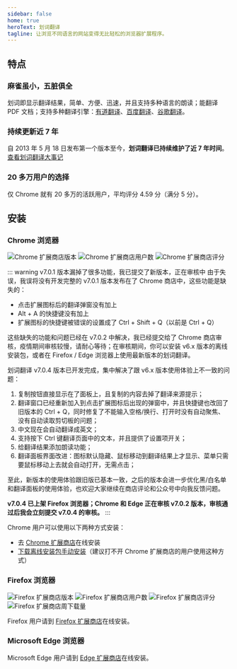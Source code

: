 ```yaml
---
sidebar: false
home: true
heroText: 划词翻译
tagline: 让浏览不同语言的网站变得无比轻松的浏览器扩展程序。
---
```


## 特点

### 麻雀虽小，五脏俱全

划词即显示翻译结果，简单、方便、迅速，并且支持多种语言的朗读；能翻译 PDF 文档；支持多种翻译引擎：[有道翻译](http://fanyi.youdao.com/)、[百度翻译](http://fanyi.baidu.com/)、[谷歌翻译](https://translate.google.cn/)。

### 持续更新近 7 年

自 2013 年 5 月 18 日发布第一个版本至今，**划词翻译已持续维护了近 7 年时间**。[查看划词翻译大事记](./histroy.html)

### 20 多万用户的选择

仅 Chrome 就有 20 多万的活跃用户，平均评分 4.59 分（满分 5 分）。

## 安装

### Chrome 浏览器 

![Chrome 扩展商店版本](https://img.shields.io/chrome-web-store/v/ikhdkkncnoglghljlkmcimlnlhkeamad.svg?style=flat-square&label=版本)
![Chrome 扩展商店用户数](https://img.shields.io/chrome-web-store/d/ikhdkkncnoglghljlkmcimlnlhkeamad.svg?style=flat-square&label=用户数)
![Chrome 扩展商店评分](https://img.shields.io/chrome-web-store/rating/ikhdkkncnoglghljlkmcimlnlhkeamad.svg?style=flat-square&label=评分)

::: warning v7.0.1 版本漏掉了很多功能，我已提交了新版本，正在审核中
由于失误，我误将没有开发完整的 v7.0.1 版本发布在了 Chrome 商店中，这些功能是缺失的：

- 点击扩展图标后的翻译弹窗没有加上
- Alt + A 的快捷键没有加上
- 扩展图标的快捷键被错误的设置成了 Ctrl + Shift + Q（以前是 Ctrl + Q）

这些缺失的功能和问题已经在 v7.0.2 中解决，我已经提交给了 Chrome 商店审核，疫情期间审核较慢，请耐心等待；在审核期间，你可以安装 v6.x 版本的离线安装包，或者在 Firefox / Edge 浏览器上使用最新版本的划词翻译。

划词翻译 v7.0.4 版本已开发完成，集中解决了跟 v6.x 版本使用体验上不一致的问题：

1. 复制按钮直接显示在了面板上，且复制的内容去掉了翻译来源提示；
2. 翻译窗口已经重新加入到点击扩展图标后出现的弹窗中，并且快捷键也改回了旧版本的 Ctrl + Q，同时修复了不能输入空格/换行、打开时没有自动聚焦、没有自动读取剪切板的问题；
3. 中文现在会自动翻译成英文；
4. 支持按下 Ctrl 键翻译页面中的文本，并且提供了设置项开关；
5. 给翻译结果添加朗读功能；
6. 翻译面板界面改进：图标默认隐藏、鼠标移动到翻译结果上才显示、菜单只需要鼠标移动上去就会自动打开，无需点击；

至此，新版本的使用体验跟旧版已基本一致，之后的版本会进一步优化黑/白名单和翻译面板的使用体验，也欢迎大家继续在商店评论和公众号中向我反馈问题。

**v7.0.4 已上架 Firefox 浏览器；Chrome 和 Edge 正在审核 v7.0.2 版本，审核通过后我会立刻提交 v7.0.4 的审核。**
:::

Chrome 用户可以使用以下两种方式安装：

- 去 [Chrome 扩展商店](https://chrome.google.com/webstore/detail/ikhdkkncnoglghljlkmcimlnlhkeamad)在线安装
- [下载离线安装包手动安装](./install.html)（建议打不开 Chrome 扩展商店的用户使用这种方式）

### Firefox 浏览器

![Firefox 扩展商店版本](https://img.shields.io/amo/v/hcfy?style=flat-square&label=版本)
![Firefox 扩展商店用户数](https://img.shields.io/amo/users/hcfy?style=flat-square&label=用户数)
![Firefox 扩展商店评分](https://img.shields.io/amo/rating/hcfy?style=flat-square&label=评分)
![Firefox 扩展商店周下载量](https://img.shields.io/amo/dw/hcfy?style=flat-square&label=周下载量)

Firefox 用户请到 [Firefox 扩展商店](https://addons.mozilla.org/zh-CN/firefox/addon/hcfy/)在线安装。

### Microsoft Edge 浏览器

Microsoft Edge 用户请到 [Edge 扩展商店](https://microsoftedge.microsoft.com/addons/detail/oikmahiipjniocckomdccmplodldodja)在线安装。

<global-footer />
